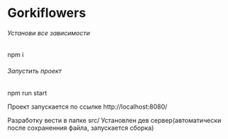 # Gorkiflowers
###### Установи все зависимости
npm i

###### Запустить проект
npm run start

Проект запускается по ссылке http://localhost:8080/

Разработку вести в папке src/
Установлен дев сервер(автоматически после сохраненния файла, запускается сборка)